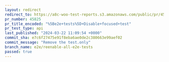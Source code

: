 ```yaml
---
layout: redirect
redirect_to: https://a8c-woo-test-reports.s3.amazonaws.com/public/pr/45825/api/index.html
pr_number: 45825
pr_title_encoded: "%5Be2e+tests%5D+Disable+focused+test"
pr_test_type: api
last_published: "2024-03-22 11:09:54 +0000"
commit_sha: e7c6f27475e91f8eba6ae0de2c380663e99aef02
commit_message: "Remove the test.only"
branch_name: e2e/reenable-all-e2e-tests
passed: true
---
```

